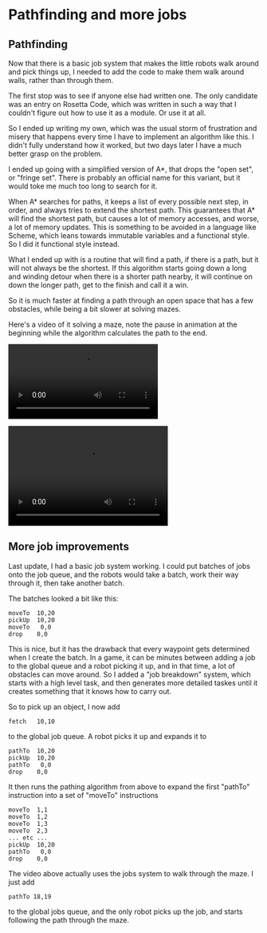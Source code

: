 # Pathfinding and more jobs

## Pathfinding

Now that there is a basic job system that makes the little robots walk around and pick things up, I needed to add the code to make them walk around walls, rather than through them.

The first stop was to see if anyone else had written one.  The only candidate was an entry on Rosetta Code, which was written in such a way that I couldn't figure out how to use it as a module.  Or use it at all.

So I ended up writing my own, which was the usual storm of frustration and misery that happens every time I have to implement an algorithm like this.  I didn't fully understand how it worked, but two days later I have a much better grasp on the problem.

I ended up going with a simplified version of A*, that drops the "open set", or "fringe set".  There is probably an official name for this variant, but it would toke me much too long to search for it.

When A* searches for paths, it keeps a list of every possible next step, in order, and always tries to extend the shortest path.  This guarantees that A* will find the shortest path, but causes a lot of memory accesses, and worse, a lot of memory updates.  This is something to be avoided in a language like Scheme, which leans towards immutable variables and a functional style.  So I did it functional style instead.

What I ended up with is a routine that will find a path, if there is a path, but it will not always be the shortest.  If this algorithm starts going down a long and winding detour when there is a shorter path nearby, it will continue on down the longer path, get to the finish and call it a win.

So it is much faster at finding a path through an open space that has a few obstacles, while being a bit slower at solving mazes.

Here's a video of it solving a maze, note the pause in animation at the beginning while the algorithm calculates the path to the end.

![Maze](mazerunner.mov)

<video src="mazerunner.mov" width="320" height="200" controls preload>test</video>

## More job improvements

Last update, I had a basic job system working.  I could put batches of jobs onto the job queue, and the robots would take a batch, work their way through it, then take another batch.

The batches looked a bit like this:

	moveTo	10,20
	pickUp  10,20
	moveTo   0,0
	drop	0,0

This is nice, but it has the drawback that every waypoint gets determined when I create the batch.  In a game, it can be minutes between adding a job to the global queue and a robot picking it up, and in that time, a lot of obstacles can move around.  So I added a "job breakdown" system, which starts with a high level task, and then generates more detailed taskes until it creates something that it knows how to carry out. 

So to pick up an object, I now add

	fetch	10,10

to the global job queue.  A robot picks it up and expands it to

	pathTo	10,20
	pickUp  10,20
	pathTo   0,0
	drop	0,0
	
It then runs the pathing algorithm from above to expand the first "pathTo" instruction into a set of "moveTo" instructions

	moveTo	1,1
	moveTo	1,2
	moveTo	1,3
	moveTo	2,3
	... etc ...
	pickUp  10,20
	pathTo   0,0
	drop	0,0

The video above actually uses the jobs system to walk through the maze.  I just add

	pathTo 18,19

to the global jobs queue, and the only robot picks up the job, and starts following the path through the maze.

